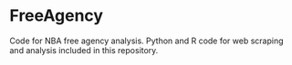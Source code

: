 # FreeAgency
Code for NBA free agency analysis. Python and R code for web scraping and analysis included in this repository. 
